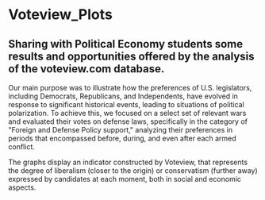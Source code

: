# Voteview_Plots
 Sharing with Political Economy students some results and opportunities offered by the analysis of the voteview.com database. 
 ----------------------------------------------------------------------------------------------------------------------------
Our main purpose was to illustrate how the preferences of U.S. legislators, including Democrats, Republicans, and Independents, have evolved in response to significant historical events, leading to situations of political polarization. To achieve this, we focused on a select set of relevant wars and evaluated their votes on defense laws, specifically in the category of "Foreign and Defense Policy support," analyzing their preferences in periods that encompassed before, during, and even after each armed conflict. 

The graphs display an indicator constructed by Voteview, that represents the degree of liberalism (closer to the origin) or conservatism (further away) expressed by candidates at each moment, both in social and economic aspects.
